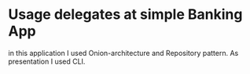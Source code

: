 # Usage delegates at simple Banking App

in this application I used Onion-architecture and Repository pattern.
As presentation I used CLI.

